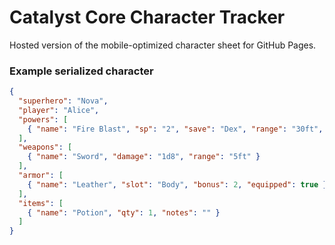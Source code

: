 # Catalyst Core Character Tracker

Hosted version of the mobile-optimized character sheet for GitHub Pages.

### Example serialized character

```json
{
  "superhero": "Nova",
  "player": "Alice",
  "powers": [
    { "name": "Fire Blast", "sp": "2", "save": "Dex", "range": "30ft", "effect": "2d6 fire" }
  ],
  "weapons": [
    { "name": "Sword", "damage": "1d8", "range": "5ft" }
  ],
  "armor": [
    { "name": "Leather", "slot": "Body", "bonus": 2, "equipped": true }
  ],
  "items": [
    { "name": "Potion", "qty": 1, "notes": "" }
  ]
}
```
